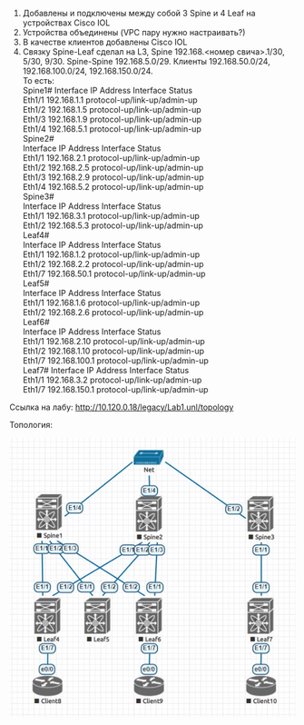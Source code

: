 1) Добавлены и подключены между собой 3 Spine и 4 Leaf на устройствах Cisco IOL
2) Устройства объединены (VPC пару нужно настраивать?)
3) В качестве клиентов добавлены Cisco IOL
4) Связку Spine-Leaf сделал на L3, Spine 192.168.<номер свича>.1/30, 5/30, 9/30. Spine-Spine 192.168.5.0/29. Клиенты 192.168.50.0/24, 192.168.100.0/24, 192.168.150.0/24.  
То есть:  
Spine1#
Interface            IP Address      Interface Status  
Eth1/1               192.168.1.1     protocol-up/link-up/admin-up  
Eth1/2               192.168.1.5     protocol-up/link-up/admin-up  
Eth1/3               192.168.1.9     protocol-up/link-up/admin-up  
Eth1/4               192.168.5.1     protocol-up/link-up/admin-up  
Spine2#  
Interface            IP Address      Interface Status  
Eth1/1               192.168.2.1     protocol-up/link-up/admin-up  
Eth1/2               192.168.2.5     protocol-up/link-up/admin-up  
Eth1/3               192.168.2.9     protocol-up/link-up/admin-up  
Eth1/4               192.168.5.2     protocol-up/link-up/admin-up  
Spine3#  
Interface            IP Address      Interface Status  
Eth1/1               192.168.3.1     protocol-up/link-up/admin-up  
Eth1/2               192.168.5.3     protocol-up/link-up/admin-up  
Leaf4#  
Interface            IP Address      Interface Status  
Eth1/1               192.168.1.2     protocol-up/link-up/admin-up  
Eth1/2               192.168.2.2     protocol-up/link-up/admin-up  
Eth1/7               192.168.50.1    protocol-up/link-up/admin-up  
Leaf5#  
Interface            IP Address      Interface Status  
Eth1/1               192.168.1.6     protocol-up/link-up/admin-up  
Eth1/2               192.168.2.6     protocol-up/link-up/admin-up  
Leaf6#  
Interface            IP Address      Interface Status  
Eth1/1               192.168.2.10    protocol-up/link-up/admin-up  
Eth1/2               192.168.1.10    protocol-up/link-up/admin-up  
Eth1/7               192.168.100.1   protocol-up/link-up/admin-up  
Leaf7#
Interface            IP Address      Interface Status  
Eth1/1               192.168.3.2     protocol-up/link-up/admin-up  
Eth1/7               192.168.150.1   protocol-up/link-up/admin-up  


Ссылка на лабу:
http://10.120.0.18/legacy/Lab1.unl/topology

Топология:

![Топология](https://github.com/llseoll/Data_Center/blob/main/Screenshot_5.jpg)

